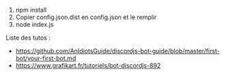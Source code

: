 1) npm install
2) Copier config.json.dist en config.json et le remplir
3) node index.js

Liste des tutos :
 
- https://github.com/AnIdiotsGuide/discordjs-bot-guide/blob/master/first-bot/your-first-bot.md
- https://www.grafikart.fr/tutoriels/bot-discordjs-892